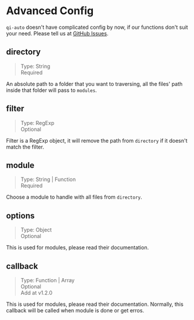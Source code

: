 # Advanced Config

`qi-auto` doesn't have complicated config by now, if our functions don't suit your need. Please tell us at [GitHub Issues](https://github.com/SaekiRaku/qi-auto/issues).

## directory

> Type: String  
> Required  

An absolute path to a folder that you want to traversing, all the files' path inside that folder will pass to `modules`.

## filter

> Type: RegExp  
> Optional  

Filter is a RegExp object, it will remove the path from `directory` if it doesn't match the filter.

## module

> Type: String | Function  
> Required  

Choose a module to handle with all files from `directory`.

## options

> Type: Object  
> Optional  

This is used for modules, please read their documentation.

## callback <Badge text="NEW" />

> Type: Function | Array  
> Optional  
> Add at v1.2.0  

This is used for modules, please read their documentation. Normally, this callback will be called when module is done or get erros.
